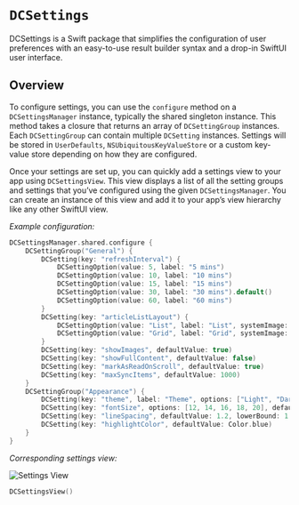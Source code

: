 # ``DCSettings``

DCSettings is a Swift package that simplifies the configuration of user preferences with an easy-to-use result builder syntax and a drop-in SwiftUI user interface.

## Overview

To configure settings, you can use the `configure` method on a ``DCSettingsManager`` instance, typically the shared  singleton instance. This method takes a closure that returns an array of ``DCSettingGroup`` instances. Each ``DCSettingGroup`` can contain multiple ``DCSetting`` instances. Settings will be stored in `UserDefaults`, `NSUbiquitousKeyValueStore` or a custom key-value store depending on how they are configured. 

Once your settings are set up, you can quickly add a settings view to your app using ``DCSettingsView``. This view displays a list of all the setting groups and settings that you’ve configured using the given ``DCSettingsManager``. You can create an instance of this view and add it to your app’s view hierarchy like any other SwiftUI view.

*Example configuration:*

```swift
DCSettingsManager.shared.configure {
    DCSettingGroup("General") {
        DCSetting(key: "refreshInterval") {
            DCSettingOption(value: 5, label: "5 mins")
            DCSettingOption(value: 10, label: "10 mins")
            DCSettingOption(value: 15, label: "15 mins")
            DCSettingOption(value: 30, label: "30 mins").default()
            DCSettingOption(value: 60, label: "60 mins")
        }
        DCSetting(key: "articleListLayout") {
            DCSettingOption(value: "List", label: "List", systemImage: "list.bullet")
            DCSettingOption(value: "Grid", label: "Grid", systemImage: "square.grid.2x2")
        }
        DCSetting(key: "showImages", defaultValue: true)
        DCSetting(key: "showFullContent", defaultValue: false)
        DCSetting(key: "markAsReadOnScroll", defaultValue: true)
        DCSetting(key: "maxSyncItems", defaultValue: 1000)
    }
    DCSettingGroup("Appearance") {
        DCSetting(key: "theme", label: "Theme", options: ["Light", "Dark"])
        DCSetting(key: "fontSize", options: [12, 14, 16, 18, 20], defaultIndex: 2)
        DCSetting(key: "lineSpacing", defaultValue: 1.2, lowerBound: 1.0, upperBound: 1.6, step: 0.1)
        DCSetting(key: "highlightColor", defaultValue: Color.blue)
    }
}
```

*Corresponding settings view:*

![Settings View](SettingsView.png)

```swift
DCSettingsView()
```
